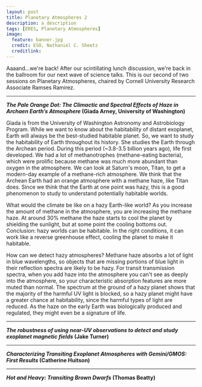 ```yaml
---
layout: post
title: Planetary Atmospheres 2
description: a description 
tags: [ERES, Planetary Atmospheres]
image:
  feature: banner.jpg
  credit: ESO, Nathaniel C. Sheetz
  creditlink: 
---
```

Aaaand...we're back! After our scintillating lunch discussion, we're back in the ballroom for our next wave of science talks. This is our second of two sessions on Planetary Atmospheres, chaired by Cornell University Research Associate Ramses Ramirez.



---
***The Pale Orange Dot: The Climactic and Spectral Effects of Haze in Archaen Earth’s Atmosphere* (Giada Arney, University of Washington)**

Giada is from the University of Washington Astronomy and Astrobiology Program. While we want to know about the habitability of distant exoplanet, Earth will always be the best-studied habitable planet. So, we want to study the habitability of Earth throughout its history. She studies the Earth through the Archean period. During this period (~3.8-3.5 billion years ago), life first developed. We had a lot of methanotrophes (methane-eating bacteria), which were prolific because methane was much more abundant than oxygen in the atmosphere. We can look at Saturn's moon, Titan, to get a modern-day example of a methane-rich atmosphere. We think that the Archean Earth had an orange atmosphere with a methane haze, like Titan does. Since we think that the Earth at one point was hazy, this is a good phenomenon to study to understand potentially habitable worlds.

What would the climate be like on a hazy Earth-like world? As you increase the amount of methane in the atmosphere, you are increasing the methane haze. At around 30% methane the haze starts to cool the planet by shielding the sunlight, but at some point the cooling bottoms out. Conclusion: hazy worlds can be habitable. In the right conditions, it can work like a reverse greenhouse effect, cooling the planet to make it habitable.

How can we detect hazy atmospheres? Methane haze absorbs a lot of light in blue wavelengths, so objects that are missing portions of blue light in their reflection spectra are likely to be hazy. For transit transmission spectra, when you add haze into the atmosphere you can't see as deeply into the atmosphere, so your characteristic absorption features are more muted than normal. The spectrum at the ground of a hazy planet shows that the majority of the harmful UV light is blocked, so a hazy planet might have a greater chance at habitability, since the harmful types of light are reduced. As the haze on the early Earth was biologically produced and regulated, they might even be a signature of life.

---
***The robustness of using near-UV observations to detect and study exoplanet magnetic fields* (Jake Turner)**

---
***Characterizing Transiting Exoplanet Atmospheres with Gemini/GMOS: First Results* (Catherine Huitson)**

---
***Hot and Heavy: Transiting Brown Dwarfs* (Thomas Beatty)**